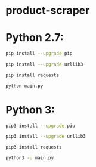 # product-scraper

# Python 2.7:

```bash
pip install --upgrade pip
```

```bash
pip install --upgrade urllib3
```

```bash
pip install requests
```

```bash
python main.py
```

# Python 3:

```bash
pip3 install --upgrade pip
```

```bash
pip3 install --upgrade urllib3
```

```bash
pip3 install requests
```

```bash
python3 -u main.py
```
